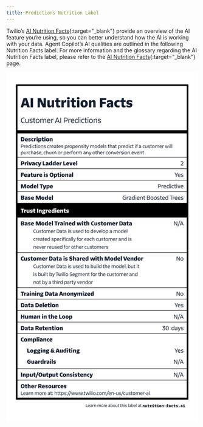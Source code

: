 ```yaml
---
title: Predictions Nutrition Label
---
```


Twilio’s [AI Nutrition Facts](https://nutrition-facts.ai/){:target="_blank"} provide an overview of the AI feature you’re using, so you can better understand how the AI is working with your data. Agent Copilot’s AI qualities are outlined in the following Nutrition Facts label. For more information and the glossary regarding the AI Nutrition Facts label, please refer to the [AI Nutrition Facts](https://nutrition-facts.ai/){:target="_blank"} page.

![Predictions Nutrition Label](<../../../images/label-customer-ai-predictions .png>)
